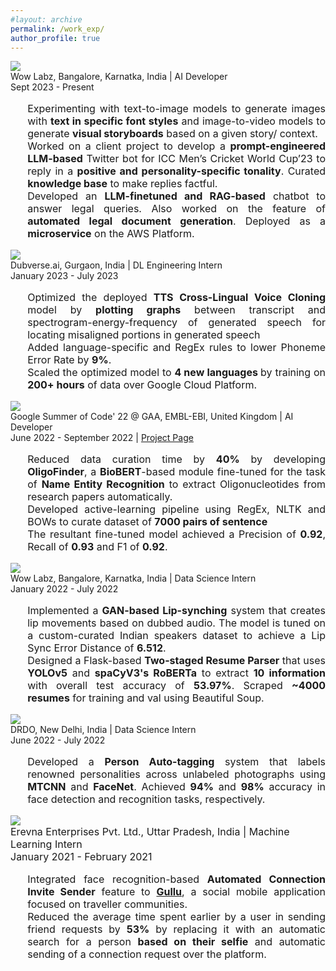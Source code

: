 ```yaml
---
#layout: archive
permalink: /work_exp/
author_profile: true
---
```


<div class="research-block">
	<div class="left">
		<span class="research-img">
			<img src="/images/wowlabz_gif.gif">
		</span>
	</div>
	<div class="right">
		<div class="title">Wow Labz, Bangalore, Karnatka, India | AI Developer</div>
		<div class="sub-title">Sept 2023 - Present</div>
		<span class="research-text" style="font-size: 16px;"><ul>
		<li style="text-align: justify; display: inline-block;"> Experimenting with text-to-image models to generate images with <b>text in specific font styles</b> and image-to-video models to generate <b>visual storyboards</b> based on a given story/ context.</li> 
		<li style="text-align: justify; display: inline-block;"> Worked on a client project to develop a <b>prompt-engineered LLM-based</b> Twitter bot for ICC Men’s Cricket World Cup’23 to reply in a <b>positive and personality-specific tonality</b>. Curated <b>knowledge base</b> to make replies factful.</li> 
		<li style="text-align: justify; display: inline-block;"> Developed an <b>LLM-finetuned and RAG-based</b> chatbot to answer legal queries. Also worked on the feature of <b>automated legal document generation</b>. Deployed as a <b>microservice</b> on the AWS Platform.</li></ul></span>
	</div>
</div>

<div class="research-block">
	<div class="left">
		<span class="research-img">
			<img src="/images/dubverse_gif.gif">
		</span>
	</div>
	<div class="right">
		<div class="title">Dubverse.ai, Gurgaon, India | DL Engineering Intern</div>
		<div class="sub-title">January 2023 - July 2023</div>
		<span class="research-text" style="font-size: 16px;"><ul>
		<li style="text-align: justify; display: inline-block;"> Optimized the deployed <b>TTS Cross-Lingual Voice Cloning</b> model by <b>plotting graphs</b> between transcript and spectrogram-energy-frequency of generated speech for locating misaligned portions in generated speech </li> 
		<li style="text-align: justify; display: inline-block;"> Added language-specific and RegEx rules to lower Phoneme Error Rate by <b>9%</b>.</li> 
		<li style="text-align: justify; display: inline-block;"> Scaled the optimized model to <b>4 new languages </b> by training on <b>200+ hours</b> of data over Google Cloud Platform.</li></ul></span>
	</div>
</div>

<div class="research-block">
	<div class="left">
		<span class="research-img">
			<img src="/images/gsoc.gif">
		</span>
	</div>
	<div class="right">
		<div class="title">Google Summer of Code' 22 @ GAA, EMBL-EBI, United Kingdom | AI Developer </div>
		<div class="sub-title">June 2022 - September 2022 | <a target="_blank" class="tab_paper"  href="https://summerofcode.withgoogle.com/programs/2022/projects/5b96vIqa">Project Page</a></div>
		<span class="research-text" style="font-size: 16px;"><ul>
		<li style="text-align: justify; display: inline-block;"> Reduced data curation time by <b>40%</b> by developing <b>OligoFinder</b>, a <b>BioBERT</b>-based module fine-tuned for the task of <b>Name Entity Recognition</b> to extract Oligonucleotides from research papers automatically. </li> 
		<li style="text-align: justify; display: inline-block;"> Developed active-learning pipeline using RegEx, NLTK and BOWs to curate dataset of <b>7000 pairs of sentence</b></li>
		<li style="text-align: justify; display: inline-block;">The resultant fine-tuned model achieved a Precision of <b>0.92</b>, Recall of <b>0.93</b> and F1 of <b>0.92</b>.</li></ul></span>
	</div>
</div>

<div class="research-block">
	<div class="left">
		<span class="research-img">
			<img src="/images/wowlabz_gif.gif">
		</span>
	</div>
	<div class="right">
		<div class="title">Wow Labz, Bangalore, Karnatka, India | Data Science Intern  </div>
		<div class="sub-title">January 2022 - July 2022</div>
		<span class="research-text" style="font-size: 16px;"><ul>
		<li style="text-align: justify; display: inline-block;"> Implemented a <b>GAN-based Lip-synching</b> system that creates lip movements based on dubbed audio. The model is tuned on a custom-curated Indian speakers dataset to achieve a Lip Sync Error Distance of <b>6.512</b>.</li> 
		<li style="text-align: justify; display: inline-block;"> Designed a Flask-based <b>Two-staged Resume Parser</b> that uses <b>YOLOv5</b> and <b>spaCyV3's RoBERTa</b> to extract <b>10 information</b> with overall test accuracy of <b>53.97%</b>. Scraped <b>~4000 resumes</b> for training and val using Beautiful Soup.</li></ul></span>
	</div>
</div>

<div class="research-block">
	<div class="left">
		<span class="research-img">
			<img src="/images/drdo_gif.gif">
		</span>
	</div>
	<div class="right">
		<div class="title">DRDO, New Delhi, India | Data Science Intern </div>
		<div class="sub-title">June 2022 - July 2022</div>
		<span class="research-text" style="font-size: 16px;"><ul>
		<li style="text-align: justify; display: inline-block;"> Developed a <b>Person Auto-tagging</b> system that labels renowned personalities across unlabeled photographs using <b>MTCNN</b> and <b>FaceNet</b>. Achieved <b>94%</b> and <b>98%</b> accuracy in face detection and recognition tasks, respectively. </li></ul></span>
	</div>
</div>

<div class="research-block">
	<div class="left">
		<span class="research-img">
			<img src="/images/erevna_gif.gif">
		</span>
	</div>
	<div class="right">
		<div class="title" style="font-size: 16px;"> Erevna Enterprises Pvt. Ltd., Uttar Pradesh, India | Machine Learning Intern </div>
		<div class="sub-title" style="font-size: 16px;">January 2021 - February 2021</div>
		<span class="research-text" style="font-size: 16px;"><ul>
		<li style="text-align: justify; display: inline-block;"> Integrated face recognition-based <b>Automated Connection Invite Sender</b> feature to <a target="_blank" class="tab_paper"  href="https://gullu.vercel.app/"> <b>Gullu</b></a>, a social mobile application focused on traveller communities.</li>
		<li style="text-align: justify; display: inline-block;">Reduced the average time spent earlier by a user in sending friend requests by <b>53%</b> by replacing it with an automatic search for a person <b>based on their selfie</b> and automatic sending of a connection request over the platform.</li></ul></span>
	</div>
</div>